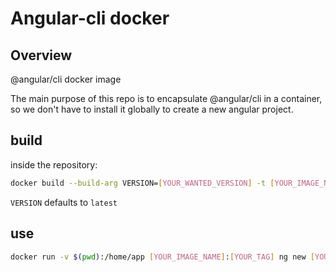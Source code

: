 # Angular-cli docker

## Overview

@angular/cli docker image

The main purpose of this repo is to encapsulate @angular/cli in a container,
so we don't have to install it globally to create a new angular project.

## build

inside the repository:

``` bash
docker build --build-arg VERSION=[YOUR_WANTED_VERSION] -t [YOUR_IMAGE_NAME]:[YOUR_TAG]
```

`VERSION` defaults to `latest`

## use



``` bash
docker run -v $(pwd):/home/app [YOUR_IMAGE_NAME]:[YOUR_TAG] ng new [YOUR_APP_NAME] [...YOUR_OPTIONS]
```